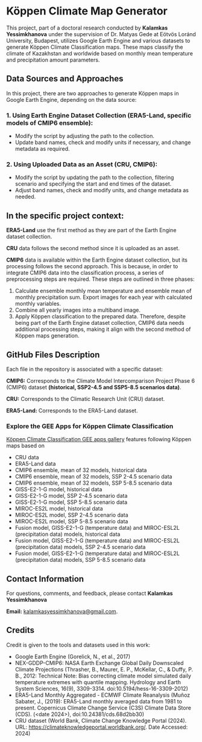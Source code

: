 # Köppen Climate Map Generator


This project, part of a doctoral research conducted by **Kalamkas Yessimkhanova** under the supervision of Dr. Matyas Gede at Eötvös Loránd University, Budapest, utilizes Google Earth Engine and various datasets to generate Köppen Climate Classification maps. These maps classify the climate of Kazakhstan and worldwide based on monthly mean temperature and precipitation amount parameters.


## Data Sources and Approaches
In this project, there are two approaches to generate Köppen maps in Google Earth Engine, depending on the data source:

### 1.	Using Earth Engine Dataset Collection (ERA5-Land, specific models of CMIP6 ensemble):
- Modify the script by adjusting the path to the collection.
- Update band names, check and modify units if necessary, and change metadata as required.

### 2.	Using Uploaded Data as an Asset (CRU, CMIP6):
- Modify the script by updating the path to the collection, filtering scenario and specifying the start and end times of the dataset.
- Adjust band names, check and modify units, and change metadata as needed.


## In the specific project context:

**ERA5-Land** use the first method as they are part of the Earth Engine dataset collection.

**CRU** data follows the second method since it is uploaded as an asset.

**CMIP6** data is available within the Earth Engine dataset collection, but its processing follows the second approach. 
This is because, in order to integrate CMIP6 data into the classification process, a series of preprocessing steps are required. These steps are outlined in three phases:
1.	Calculate ensemble monthly mean temperature and ensemble mean of monthly precipitation sum. Export images for each year with calculated monthly variables.
2.	Combine all yearly images into a multiband image.
3.	Apply Köppen classification to the prepared data.
Therefore, despite being part of the Earth Engine dataset collection, CMIP6 data needs additional processing steps, making it align with the second method of Köppen maps generation.


## GitHub Files Description

Each file in the repository is associated with a specific dataset:

**CMIP6:** Corresponds to the Climate Model Intercomparison Project Phase 6 (CMIP6) dataset **(historical, SSP2-4.5 and SSP5-8.5 scenarios data)**.

**CRU:** Corresponds to the Climatic Research Unit (CRU) dataset.

**ERA5-Land:** Corresponds to the ERA5-Land dataset.


### Explore the GEE Apps for Köppen Climate Classification

[Köppen Climate Classification GEE apps gallery](https://kalamkas.users.earthengine.app/) features following Köppen maps based on

- CRU data
- ERA5-Land data 
- CMIP6 ensemble, mean of 32 models, historical data 
- CMIP6 ensemble, mean of 32 models, SSP 2-4.5 scenario data 
- CMIP6 ensemble, mean of 32 models, SSP 5-8.5 scenario data 
- GISS-E2-1-G model, historical data
- GISS-E2-1-G model, SSP 2-4.5 scenario data
- GISS-E2-1-G model, SSP 5-8.5 scenario data 
- MIROC-ES2L model, historical data 
- MIROC-ES2L model, SSP 2-4.5 scenario data 
- MIROC-ES2L model, SSP 5-8.5 scenario data 
- Fusion model, GISS-E2-1-G (temperature data) and MIROC-ESL2L (precipitation data) models, historical data 
- Fusion model, GISS-E2-1-G (temperature data) and MIROC-ESL2L (precipitation data) models, SSP 2-4.5 scenario data 
- Fusion model, GISS-E2-1-G (temperature data) and MIROC-ESL2L (precipitation data) models, SSP 5-8.5 scenario data 



## Contact Information

For questions, comments, and feedback, please contact **Kalamkas Yessimkhanova**

**Email:** kalamkasyessimkhanova@gmail.com.

## Credits

Credit is given to the tools and datasets used in this work:
- Google Earth Engine (Gorelick, N., et al., 2017)
- NEX-GDDP-CMIP6: NASA Earth Exchange Global Daily Downscaled Climate Projections (Thrasher, B., Maurer, E. P., McKellar, C., & Duffy, P. B., 2012: Technical Note: Bias correcting climate model simulated daily temperature extremes with quantile mapping. Hydrology and Earth System Sciences, 16(9), 3309-3314. doi:10.5194/hess-16-3309-2012)
- ERA5-Land Monthly Aggregated - ECMWF Climate Reanalysis (Muñoz Sabater, J., (2019): ERA5-Land monthly averaged data from 1981 to present. Copernicus Climate Change Service (C3S) Climate Data Store (CDS). (<date 2024>), doi:10.24381/cds.68d2bb30)
- CRU dataset (World Bank, Climate Change Knowledge Portal (2024). URL: https://climateknowledgeportal.worldbank.org/. Date Accessed: 2024)
